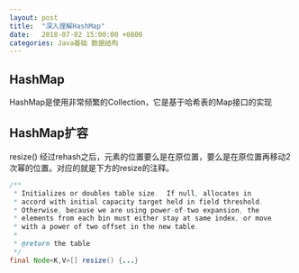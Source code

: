 ```yaml
---
layout: post
title:  "深入理解HashMap"
date:   2018-07-02 15:00:00 +0800
categories: Java基础 数据结构
---
```

## HashMap
HashMap是使用非常频繁的Collection，它是基于哈希表的Map接口的实现
## HashMap扩容
resize()
经过rehash之后，元素的位置要么是在原位置，要么是在原位置再移动2次幂的位置。对应的就是下方的resize的注释。
```java
/**
 * Initializes or doubles table size.  If null, allocates in
 * accord with initial capacity target held in field threshold.
 * Otherwise, because we are using power-of-two expansion, the
 * elements from each bin must either stay at same index, or move
 * with a power of two offset in the new table.
 *
 * @return the table
 */
final Node<K,V>[] resize() {...}
```
